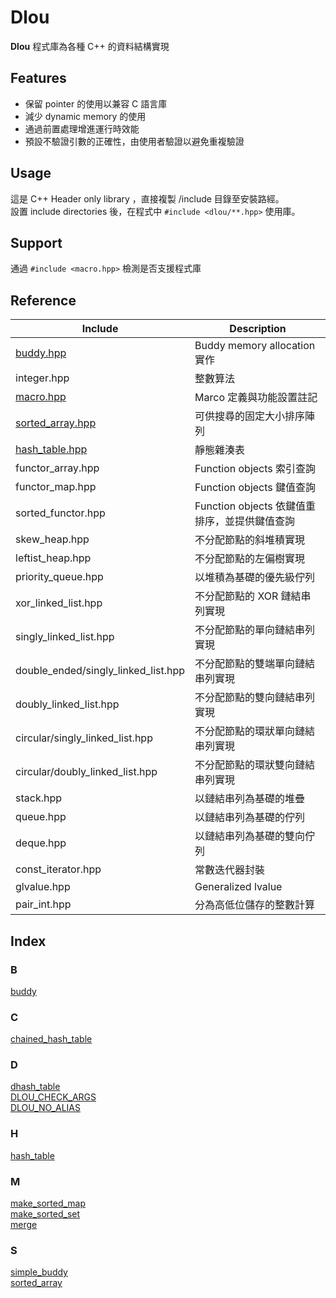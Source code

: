 # Dlou
**Dlou** 程式庫為各種 C++ 的資料結構實現

## Features
* 保留 pointer 的使用以兼容 C 語言庫
* 減少 dynamic memory 的使用
* 通過前置處理增進運行時效能
* 預設不驗證引數的正確性，由使用者驗證以避免重複驗證

## Usage
這是 C++ Header only library ，直接複製 /include 目錄至安裝路經。  
設置 include directories 後，在程式中 `#include <dlou/**.hpp>` 使用庫。

## Support
通過 `#include <macro.hpp>` 檢測是否支援程式庫  

## Reference
| Include | Description |
| --- | --- |
| [buddy.hpp](docs/buddy.md) | Buddy memory allocation 實作 |
| integer.hpp | 整數算法 |
| [macro.hpp](docs/macro.md) | Marco 定義與功能設置註記 |
| [sorted_array.hpp](docs/sorted_array.md) | 可供搜尋的固定大小排序陣列 |
| [hash_table.hpp](docs/hash_table.md) | 靜態雜湊表 |
| functor_array.hpp | Function objects 索引查詢 |
| functor_map.hpp | Function objects 鍵值查詢 |
| sorted_functor.hpp | Function objects 依鍵值重排序，並提供鍵值查詢 |
| skew_heap.hpp | 不分配節點的斜堆積實現 |
| leftist_heap.hpp | 不分配節點的左偏樹實現 |
| priority_queue.hpp | 以堆積為基礎的優先級佇列 |
| xor_linked_list.hpp | 不分配節點的 XOR 鏈結串列實現 |
| singly_linked_list.hpp | 不分配節點的單向鏈結串列實現 |
| double_ended/singly_linked_list.hpp | 不分配節點的雙端單向鏈結串列實現 |
| doubly_linked_list.hpp | 不分配節點的雙向鏈結串列實現 |
| circular/singly_linked_list.hpp | 不分配節點的環狀單向鏈結串列實現 |
| circular/doubly_linked_list.hpp | 不分配節點的環狀雙向鏈結串列實現 |
| stack.hpp | 以鏈結串列為基礎的堆疊 |
| queue.hpp | 以鏈結串列為基礎的佇列 |
| deque.hpp | 以鏈結串列為基礎的雙向佇列 |
| const_iterator.hpp | 常數迭代器封裝 |
| glvalue.hpp | Generalized lvalue |
| pair_int.hpp | 分為高低位儲存的整數計算 |

## Index
### B
[buddy](docs/buddy.md#buddy)  
### C  
[chained_hash_table](docs/hash_table.md#chained_hash_table)  
### D
[dhash_table](docs/hash_table.md#dhash_table)  
[DLOU_CHECK_ARGS](docs/macro.md)  
[DLOU_NO_ALIAS](docs/macro.md)  
### H  
[hash_table](docs/hash_table.md#hash_table)  
### M
[make_sorted_map](docs/sorted_array.md#make_sorted_map)  
[make_sorted_set](docs/sorted_array.md#make_sorted_set)  
[merge](docs/sorted_array.md#merge)  
### S
[simple_buddy](docs/buddy.md#simple_buddy)  
[sorted_array](docs/sorted_array.md#sorted_array)  
